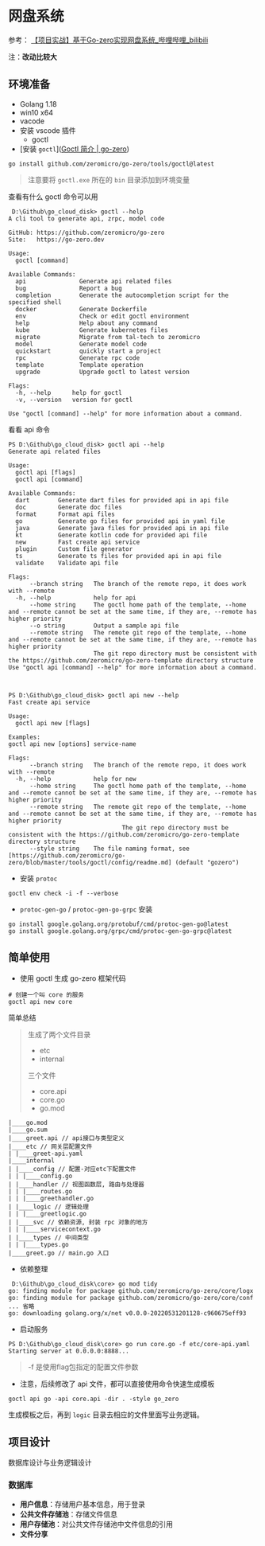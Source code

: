 # 网盘系统

参考： [【项目实战】基于Go-zero实现网盘系统_哔哩哔哩_bilibili](https://www.bilibili.com/video/BV1cr4y1s7H4?p=2&vd_source=620efb0bc3b2b0b7169e8564f7f527a8)

注：**改动比较大**
 
## 环境准备

* Golang 1.18
* win10 x64
* vacode
* 安装 vscode 插件
  * goctl
*  [安装 `goctl`]([Goctl 简介 | go-zero](https://go-zero.dev/cn/docs/goctl/goctl)) 

```shell
go install github.com/zeromicro/go-zero/tools/goctl@latest
```

> 注意要将 `goctl.exe` 所在的 `bin` 目录添加到环境变量

查看有什么 goctl 命令可以用

```shell
 D:\Github\go_cloud_disk> goctl --help
A cli tool to generate api, zrpc, model code

GitHub: https://github.com/zeromicro/go-zero
Site:   https://go-zero.dev

Usage:
  goctl [command]

Available Commands:
  api               Generate api related files
  bug               Report a bug
  completion        Generate the autocompletion script for the specified shell
  docker            Generate Dockerfile
  env               Check or edit goctl environment
  help              Help about any command
  kube              Generate kubernetes files
  migrate           Migrate from tal-tech to zeromicro
  model             Generate model code
  quickstart        quickly start a project
  rpc               Generate rpc code
  template          Template operation
  upgrade           Upgrade goctl to latest version

Flags:
  -h, --help      help for goctl
  -v, --version   version for goctl

Use "goctl [command] --help" for more information about a command.
```

看看 api 命令

```shell
PS D:\Github\go_cloud_disk> goctl api --help
Generate api related files

Usage:
  goctl api [flags]
  goctl api [command]

Available Commands:
  dart        Generate dart files for provided api in api file
  doc         Generate doc files
  format      Format api files
  go          Generate go files for provided api in yaml file
  java        Generate java files for provided api in api file
  kt          Generate kotlin code for provided api file
  new         Fast create api service
  plugin      Custom file generator
  ts          Generate ts files for provided api in api file
  validate    Validate api file

Flags:
      --branch string   The branch of the remote repo, it does work with --remote
  -h, --help            help for api
      --home string     The goctl home path of the template, --home and --remote cannot be set at the same time, if they are, --remote has higher priority
      --o string        Output a sample api file
      --remote string   The remote git repo of the template, --home and --remote cannot be set at the same time, if they are, --remote has higher priority
                        The git repo directory must be consistent with the https://github.com/zeromicro/go-zero-template directory structure
Use "goctl api [command] --help" for more information about a command.



PS D:\Github\go_cloud_disk> goctl api new --help
Fast create api service

Usage:
  goctl api new [flags]

Examples:
goctl api new [options] service-name

Flags:
      --branch string   The branch of the remote repo, it does work with --remote
  -h, --help            help for new
      --home string     The goctl home path of the template, --home and --remote cannot be set at the same time, if they are, --remote has higher priority
      --remote string   The remote git repo of the template, --home and --remote cannot be set at the same time, if they are, --remote has higher priority
                                The git repo directory must be consistent with the https://github.com/zeromicro/go-zero-template directory structure
      --style string    The file naming format, see [https://github.com/zeromicro/go-zero/blob/master/tools/goctl/config/readme.md] (default "gozero")
```



*  安装 `protoc`

```shell
goctl env check -i -f --verbose 
```

* `protoc-gen-go` / `protoc-gen-go-grpc`  安装

```shell
go install google.golang.org/protobuf/cmd/protoc-gen-go@latest
go install google.golang.org/grpc/cmd/protoc-gen-go-grpc@latest
```



## 简单使用

* 使用 goctl 生成 go-zero 框架代码

```shell
# 创建一个叫 core 的服务
goctl api new core
```

简单总结

> 生成了两个文件目录
>
> * etc
> * internal
>
> 三个文件
>
> * core.api
> * core.go
> * go.mod

```shell
|____go.mod
|____go.sum
|____greet.api // api接口与类型定义
|____etc // 网关层配置文件
| |____greet-api.yaml
|____internal
| |____config // 配置-对应etc下配置文件
| | |____config.go
| |____handler // 视图函数层, 路由与处理器
| | |____routes.go
| | |____greethandler.go
| |____logic // 逻辑处理
| | |____greetlogic.go
| |____svc // 依赖资源, 封装 rpc 对象的地方
| | |____servicecontext.go
| |____types // 中间类型
| | |____types.go
|____greet.go // main.go 入口

```



* 依赖整理

```shell
 D:\Github\go_cloud_disk\core> go mod tidy
go: finding module for package github.com/zeromicro/go-zero/core/logx
go: finding module for package github.com/zeromicro/go-zero/core/conf
... 省略
go: downloading golang.org/x/net v0.0.0-20220531201128-c960675eff93
```

* 启动服务

```shell
PS D:\Github\go_cloud_disk\core> go run core.go -f etc/core-api.yaml
Starting server at 0.0.0.0:8888...
```

> -f 是使用flag包指定的配置文件参数





* 注意，后续修改了 api 文件，都可以直接使用命令快速生成模板

```shell
goctl api go -api core.api -dir . -style go_zero
```

生成模板之后，再到 `logic` 目录去相应的文件里面写业务逻辑。



## 项目设计

数据库设计与业务逻辑设计

### 数据库

* **用户信息**：存储用户基本信息，用于登录
* **公共文件存储池**：存储文件信息
* **用户存储池**：对公共文件存储池中文件信息的引用
* **文件分享**



